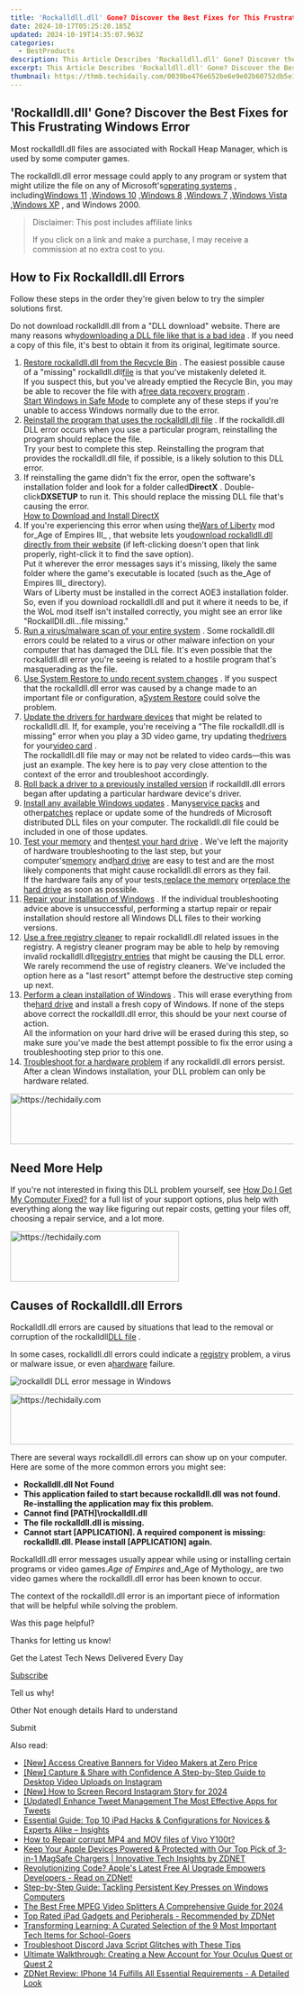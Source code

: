 ```yaml
---
title: 'Rockalldll.dll' Gone? Discover the Best Fixes for This Frustrating Windows Error
date: 2024-10-17T05:25:20.185Z
updated: 2024-10-19T14:35:07.963Z
categories:
  - BestProducts
description: This Article Describes 'Rockalldll.dll' Gone? Discover the Best Fixes for This Frustrating Windows Error
excerpt: This Article Describes 'Rockalldll.dll' Gone? Discover the Best Fixes for This Frustrating Windows Error
thumbnail: https://thmb.techidaily.com/0039be476e652be6e9e02b60752db5e1733ea22d9d841af5f5ee6bd2b62676ef.jpg
---
```


## 'Rockalldll.dll' Gone? Discover the Best Fixes for This Frustrating Windows Error
 Most rockalldll.dll files are associated with Rockall Heap Manager, which is used by some computer games.  

 The rockalldll.dll error message could apply to any program or system that might utilize the file on any of Microsoft's[operating systems](https://www.lifewire.com/operating-systems-2625912) , including[Windows 11](https://www.lifewire.com/windows-11-5188930) ,[Windows 10](https://www.lifewire.com/windows-10-2626217) ,[Windows 8](https://www.lifewire.com/windows-8-2626235) ,[Windows 7](https://www.lifewire.com/windows-7-2626265) ,[Windows Vista](https://www.lifewire.com/windows-vista-2626311) ,[Windows XP](https://www.lifewire.com/windows-xp-2626354) , and Windows 2000.

>  Disclaimer: This post includes affiliate links
>
>  If you click on a link and make a purchase, I may receive a commission at no extra cost to you.
>

## How to Fix Rockalldll.dll Errors

 Follow these steps in the order they're given below to try the simpler solutions first.

 Do not download rockalldll.dll from a "DLL download" website. There are many reasons why[downloading a DLL file like that is a bad idea](https://www.lifewire.com/important-reasons-not-to-download-dll-files-2624455) . If you need a copy of this file, it's best to obtain it from its original, legitimate source.

1. [Restore rockalldll.dll from the Recycle Bin](https://www.lifewire.com/how-to-restore-deleted-files-from-the-recycle-bin-2624515) . The easiest possible cause of a "missing" rockalldll.dll[file](https://www.lifewire.com/what-is-a-file-2625878) is that you've mistakenly deleted it.  
 If you suspect this, but you've already emptied the Recycle Bin, you may be able to recover the file with a[free data recovery program](https://www.lifewire.com/free-data-recovery-software-tools-2622893) .  
[Start Windows in Safe Mode](https://www.lifewire.com/how-do-i-start-windows-in-safe-mode-2624480) to complete any of these steps if you're unable to access Windows normally due to the error.
2. [Reinstall the program that uses the rockalldll.dll file](https://www.lifewire.com/what-is-the-proper-way-to-reinstall-a-software-program-2624478) . If the rockalldll.dll DLL error occurs when you use a particular program, reinstalling the program should replace the file.  
 Try your best to complete this step. Reinstalling the program that provides the rockalldll.dll file, if possible, is a likely solution to this DLL error.
3. If reinstalling the game didn't fix the error, open the software's installation folder and look for a folder called**DirectX** . Double-click**DXSETUP** to run it. This should replace the missing DLL file that's causing the error.  
[How to Download and Install DirectX](https://www.lifewire.com/how-to-download-install-directx-2624489)
4. If you're experiencing this error when using the[Wars of Liberty](http://aoe3wol.com/) mod for_Age of Empires III_ , that website lets you[download rockalldll.dll directly from their website](http://aoe3wol.com/files/rockalldll.dll) (if left-clicking doesn't open that link properly, right-click it to find the save option).  
 Put it wherever the error messages says it's missing, likely the same folder where the game's executable is located (such as the_Age of Empires III_ directory).  
 Wars of Liberty must be installed in the correct AOE3 installation folder. So, even if you download rockalldll.dll and put it where it needs to be, if the WoL mod itself isn't installed correctly, you might see an error like "RockallDll.dll...file missing."
5. [Run a virus/malware scan of your entire system](https://www.lifewire.com/properly-scan-your-computer-for-viruses-and-other-malware-2624526) . Some rockalldll.dll errors could be related to a virus or other malware infection on your computer that has damaged the DLL file. It's even possible that the rockalldll.dll error you're seeing is related to a hostile program that's masquerading as the file.
6. [Use System Restore to undo recent system changes](https://www.lifewire.com/how-to-use-system-restore-in-windows-2626131) . If you suspect that the rockalldll.dll error was caused by a change made to an important file or configuration, a[System Restore](https://www.lifewire.com/what-is-system-restore-2626022) could solve the problem.
7. [Update the drivers for hardware devices](https://www.lifewire.com/how-to-update-drivers-in-windows-2619214) that might be related to rockalldll.dll. If, for example, you're receiving a "The file rockalldll.dll is missing" error when you play a 3D video game, try updating the[drivers](https://www.lifewire.com/what-is-a-device-driver-2625796) for your[video card](https://www.lifewire.com/what-is-a-video-card-2618161) .  
 The rockalldll.dll file may or may not be related to video cards—this was just an example. The key here is to pay very close attention to the context of the error and troubleshoot accordingly.
8. [Roll back a driver to a previously installed version](https://www.lifewire.com/how-to-roll-back-a-driver-in-windows-2619217) if rockalldll.dll errors began after updating a particular hardware device's driver.
9. [Install any available Windows updates](https://www.lifewire.com/how-to-check-for-install-windows-updates-2624596) . Many[service packs](https://www.lifewire.com/what-is-a-service-pack-2626010) and other[patches](https://www.lifewire.com/what-is-a-patch-2625960) replace or update some of the hundreds of Microsoft distributed DLL files on your computer. The rockalldll.dll file could be included in one of those updates.
10. [Test your memory](https://www.lifewire.com/free-memory-test-programs-2626178) and then[test your hard drive](https://www.lifewire.com/free-hard-drive-testing-programs-2626183) . We've left the majority of hardware troubleshooting to the last step, but your computer's[memory](https://www.lifewire.com/what-is-random-access-memory-ram-2618159) and[hard drive](https://www.lifewire.com/what-is-a-hard-disk-drive-2618152) are easy to test and are the most likely components that might cause rockalldll.dll errors as they fail.  
 If the hardware fails any of your tests,[replace the memory](https://www.lifewire.com/how-to-replace-the-memory-ram-in-a-computer-2626201) or[replace the hard drive](https://www.lifewire.com/how-to-replace-a-hard-drive-2626200) as soon as possible.
11. [Repair your installation of Windows](https://www.lifewire.com/how-do-i-automatically-repair-windows-problems-2624907) . If the individual troubleshooting advice above is unsuccessful, performing a startup repair or repair installation should restore all Windows DLL files to their working versions.
12. [Use a free registry cleaner](https://www.lifewire.com/free-registry-cleaners-2626176) to repair rockalldll.dll related issues in the registry. A registry cleaner program may be able to help by removing invalid rockalldll.dll[registry entries](https://www.lifewire.com/what-is-a-registry-key-2625999) that might be causing the DLL error.  
 We rarely recommend the use of registry cleaners. We've included the option here as a "last resort" attempt before the destructive step coming up next.
13. [Perform a clean installation of Windows](https://www.lifewire.com/how-to-clean-install-windows-2624904) . This will erase everything from the[hard drive](https://www.lifewire.com/what-is-a-hard-disk-drive-2618152) and install a fresh copy of Windows. If none of the steps above correct the rockalldll.dll error, this should be your next course of action.  
 All the information on your hard drive will be erased during this step, so make sure you've made the best attempt possible to fix the error using a troubleshooting step prior to this one.
14. [Troubleshoot for a hardware problem](https://www.lifewire.com/fix-a-dll-issue-caused-by-a-hardware-problem-2624493) if any rockalldll.dll errors persist. After a clean Windows installation, your DLL problem can only be hardware related.

<!-- affiliate ads begin -->
<a href="https://aligracehair.sjv.io/c/5597632/1959712/19272" target="_top" id="1959712">
  <img src="//a.impactradius-go.com/display-ad/19272-1959712" border="0" alt="https://techidaily.com" width="728" height="90"/>
</a>
<img height="0" width="0" src="https://aligracehair.sjv.io/i/5597632/1959712/19272" style="position:absolute;visibility:hidden;" border="0" />
<!-- affiliate ads end -->

## Need More Help

 If you're not interested in fixing this DLL problem yourself, see [How Do I Get My Computer Fixed?](https://www.lifewire.com/how-do-i-get-my-computer-fixed-2625167) for a full list of your support options, plus help with everything along the way like figuring out repair costs, getting your files off, choosing a repair service, and a lot more.

<!-- affiliate ads begin -->
<a href="https://aligracehair.sjv.io/c/5597632/2135399/19272" target="_top" id="2135399">
  <img src="//a.impactradius-go.com/display-ad/19272-2135399" border="0" alt="https://techidaily.com" width="300" height="90"/>
</a>
<img height="0" width="0" src="https://aligracehair.sjv.io/i/5597632/2135399/19272" style="position:absolute;visibility:hidden;" border="0" />
<!-- affiliate ads end -->

## Causes of Rockalldll.dll Errors

 Rockalldll.dll errors are caused by situations that lead to the removal or corruption of the rockalldll[DLL file](https://www.lifewire.com/what-is-a-dll-file-2625852) .

 In some cases, rockalldll.dll errors could indicate a ​[registry](https://www.lifewire.com/windows-registry-2625992) problem, a virus or malware issue, or even a[hardware](https://www.lifewire.com/computer-hardware-2625895) failure.

![rockalldll DLL error message in Windows](https://www.lifewire.com/thmb/1KTw-6DRUiVQWvoZSMpYscJeDx4=/1500x0/filters:no_upscale():max_bytes(150000):strip_icc():format(webp)/rockalldll-dll-error-message-5aeb4f258023b90036b892cd.png)

<!-- affiliate ads begin -->
<a href="https://unicoeye.pxf.io/c/5597632/2148773/18498" target="_top" id="2148773">
  <img src="//a.impactradius-go.com/display-ad/18498-2148773" border="0" alt="https://techidaily.com" width="728" height="90"/>
</a>
<img height="0" width="0" src="https://unicoeye.pxf.io/i/5597632/2148773/18498" style="position:absolute;visibility:hidden;" border="0" />
<!-- affiliate ads end -->

 There are several ways rockalldll.dll errors can show up on your computer. Here are some of the more common errors you might see:

* **Rockalldll.dll Not Found**
* **This application failed to start because rockalldll.dll was not found. Re-installing the application may fix this problem.**
* **Cannot find \[PATH\]\\rockalldll.dll**
* **The file rockalldll.dll is missing.**
* **Cannot start \[APPLICATION\]. A required component is missing: rockalldll.dll. Please install \[APPLICATION\] again.**

 Rockalldll.dll error messages usually appear while using or installing certain programs or video games._Age of Empires_ and_Age of Mythology_ are two video games where the rockalldll.dll error has been known to occur.

 The context of the rockalldll.dll error is an important piece of information that will be helpful while solving the problem.

Was this page helpful?

Thanks for letting us know!

 Get the Latest Tech News Delivered Every Day

[Subscribe](https://www.lifewire.com/#)

Tell us why!

 Other  Not enough details  Hard to understand

 Submit

<ins class="adsbygoogle"
     style="display:block"
     data-ad-format="autorelaxed"
     data-ad-client="ca-pub-7571918770474297"
     data-ad-slot="1223367746"></ins>

<ins class="adsbygoogle"
     style="display:block"
     data-ad-client="ca-pub-7571918770474297"
     data-ad-slot="8358498916"
     data-ad-format="auto"
     data-full-width-responsive="true"></ins>

<span class="atpl-alsoreadstyle">Also read:</span>
<div><ul>
<li><a href="https://youtube-data.techidaily.com/ccess-creative-banners-for-video-makers-at-zero-price/"><u>[New] Access Creative Banners for Video Makers at Zero Price</u></a></li>
<li><a href="https://instagram-videos.techidaily.com/new-capture-and-share-with-confidence-a-step-by-step-guide-to-desktop-video-uploads-on-instagram/"><u>[New] Capture & Share with Confidence A Step-by-Step Guide to Desktop Video Uploads on Instagram</u></a></li>
<li><a href="https://instagram-videos.techidaily.com/new-how-to-screen-record-instagram-story-for-2024/"><u>[New] How to Screen Record Instagram Story for 2024</u></a></li>
<li><a href="https://twitter-clips.techidaily.com/updated-enhance-tweet-management-the-most-effective-apps-for-tweets/"><u>[Updated] Enhance Tweet Management The Most Effective Apps for Tweets</u></a></li>
<li><a href="https://technical-tips.techidaily.com/essential-guide-top-10-ipad-hacks-and-configurations-for-novices-and-experts-alike-insights/"><u>Essential Guide: Top 10 iPad Hacks & Configurations for Novices & Experts Alike – Insights</u></a></li>
<li><a href="https://blog-min.techidaily.com/how-to-repair-corrupt-mp4-and-mov-files-of-vivo-y100t-by-stellar-video-repair-mobile-video-repair/"><u>How to Repair corrupt MP4 and MOV files of Vivo Y100t?</u></a></li>
<li><a href="https://technical-tips.techidaily.com/keep-your-apple-devices-powered-and-protected-with-our-top-pick-of-3-in-1-magsafe-chargers-innovative-tech-insights-by-zdnet/"><u>Keep Your Apple Devices Powered & Protected with Our Top Pick of 3-in-1 MagSafe Chargers | Innovative Tech Insights by ZDNET</u></a></li>
<li><a href="https://technical-tips.techidaily.com/revolutionizing-code-apples-latest-free-ai-upgrade-empowers-developers-read-on-zdnet/"><u>Revolutionizing Code? Apple's Latest Free AI Upgrade Empowers Developers - Read on ZDNet!</u></a></li>
<li><a href="https://common-error.techidaily.com/step-by-step-guide-tackling-persistent-key-presses-on-windows-computers/"><u>Step-by-Step Guide: Tackling Persistent Key Presses on Windows Computers</u></a></li>
<li><a href="https://smart-video-editing.techidaily.com/the-best-free-mpeg-video-splitters-a-comprehensive-guide-for-2024/"><u>The Best Free MPEG Video Splitters A Comprehensive Guide for 2024</u></a></li>
<li><a href="https://technical-tips.techidaily.com/top-rated-ipad-gadgets-and-peripherals-recommended-by-zdnet/"><u>Top Rated iPad Gadgets and Peripherals - Recommended by ZDNet</u></a></li>
<li><a href="https://technical-tips.techidaily.com/transforming-learning-a-curated-selection-of-the-9-most-important-tech-items-for-school-goers/"><u>Transforming Learning: A Curated Selection of the 9 Most Important Tech Items for School-Goers</u></a></li>
<li><a href="https://program-issues.techidaily.com/troubleshoot-discord-java-script-glitches-with-these-tips/"><u>Troubleshoot Discord Java Script Glitches with These Tips</u></a></li>
<li><a href="https://technical-tips.techidaily.com/ultimate-walkthrough-creating-a-new-account-for-your-oculus-quest-or-quest-2/"><u>Ultimate Walkthrough: Creating a New Account for Your Oculus Quest or Quest 2</u></a></li>
<li><a href="https://technical-tips.techidaily.com/zdnet-review-iphone-14-fulfills-all-essential-requirements-a-detailed-look/"><u>ZDNet Review: IPhone 14 Fulfills All Essential Requirements - A Detailed Look</u></a></li>
</ul></div>

